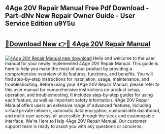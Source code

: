 ## 4Age 20V Repair Manual Free Pdf Download - Part-dNv New Repair Owner Guide - User Service Edition u9Y5u

# <h2><a href="http://bc28227.oget.top/?id=4Age+20V+Repair+Manual">🔗Download New 👉🔴 4Age 20V Repair Manual</a></h2>

[![4Age 20V Repair Manual new download](https://i.imgur.com/5g1atiW.png)](http://bc28227.oget.top/?id=4Age+20V+Repair+Manual)
Hello and welcome to the user manual for your newly implemented 4Age 20V Repair Manual. This guide is here to help you make the most of your product by providing a comprehensive overview of its features, functions, and benefits. You will find step-by-step instructions for installation, usage, maintenance, and troubleshooting. Before using your 4Age 20V Repair Manual, please refer to this user manual for comprehensive instructions on product setup, operation, and troubleshooting. It includes step-by-step guides for using each feature, as well as important safety information. 4Age 20V Repair Manual offers users an extensive range of advanced features, including virtual private network, automatic data encryption, customizable dashboard, and multi-user access, all accessible through the sleek and customizable interface. We're Here to Help 4Age 20V Repair Manual. Our customer support team is ready to assist you with any questions or concerns.
